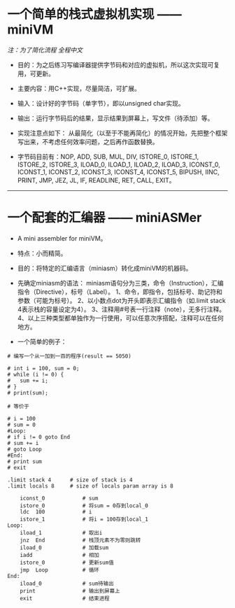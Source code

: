 # 一个简单的栈式虚拟机实现 —— miniVM

*注：为了简化流程 全程中文*

* 目的：为之后练习写编译器提供字节码和对应的虚拟机，所以这次实现可复用，可更新。

* 主要内容：用C++实现，尽量简洁，可扩展。

* 输入：设计好的字节码（单字节），即以unsigned char实现。

* 输出：运行字节码后的结果，显示结果到屏幕上，写文件（待添加）等。

* 实现注意点如下：
	从最简化（以至于不能再简化）的情况开始，先把整个框架写出来，不考虑任何效率问题，之后再作函数替换。

* 字节码目前有：NOP, ADD, SUB, MUL, DIV,
	ISTORE_0, ISTORE_1, ISTORE_2, ISTORE_3,
	ILOAD_0, ILOAD_1, ILOAD_2, ILOAD_3,
	ICONST_0, ICONST_1, ICONST_2, ICONST_3, ICONST_4, ICONST_5,
	BIPUSH, IINC,
	PRINT, JMP, JEZ, JL, IF, READLINE, RET, CALL, EXIT。

---

# 一个配套的汇编器 —— miniASMer

* A mini assembler for miniVM。

* 特点：小而精简。

* 目的：将特定的汇编语言（miniasm）转化成miniVM的机器码。

* 先确定miniasm的语法：
	miniasm语句分为三类，命令（Instruction），汇编指令（Directive），标号（Label）。
	1、命令，即指令，包括标号、助记符和参数（可能为标号）。
	2、以小数点dot为开头即表示汇编指令（如.limit stack 4表示栈的容量设定为4）。
	3、注释用#号表一行注释（note），无多行注释。
	4、以上三种类型都单独作为一行使用，可以任意次序搭配，注释可以在任何地方。

* 一个简单的例子：

```miniasm
# 编写一个从一加到一百的程序(result == 5050)

# int i = 100, sum = 0;
# while (i != 0) {
#	sum += i;
# }
# print(sum);

# 等价于

# i = 100
# sum = 0
#Loop:
# if i != 0 goto End
# sum += i
# goto Loop
#End:
# print sum
# exit

.limit stack 4		# size of stack is 4
.limit locals 8		# size of locals param array is 8

	iconst_0			# sum
	istore_0 			# 将sum = 0存到local_0
	ldc  100 			# i
	istore_1 			# 将i = 100存到local_1
Loop:
	iload_1 			# 取出i
	jnz  End			# 栈顶元素不为零则跳转
	iload_0  			# 加载sum
	iadd 				# 相加
	istore_0 			# 更新sum值
	jmp  Loop 			# 循环
End:
	iload_0 			# sum待输出
	print 				# 输出到屏幕上
	exit 				# 结束进程

```

	

